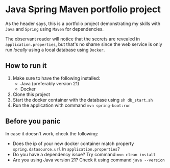 # Java Spring Maven portfolio project
As the header says, this is a portfolio project demonstrating my skills with `Java` and `Spring` using `Maven` for dependencies.

The observant reader will notice that the secrets are revealed in `application.properties`, but that's no shame since the web service is only run *locally* using a local database using `Docker`.

## How to run it
1. Make sure to have the following installed:
    * Java (preferably version 21)
    * Docker
2. Clone this project
3. Start the docker container with the database using `sh db_start.sh`
4. Run the application with command `mvn spring-boot:run`

## Before you panic
In case it doesn't work, check the following:
* Does the ip of your new docker container match property `spring.datasource.url` in `application.properties`?
* Do you have a dependency issue? Try command `mvn clean install`
* Are you using Java version 21? Check it using command `java --version`